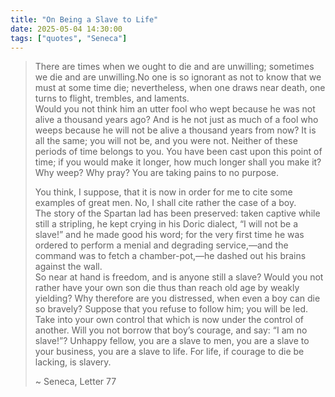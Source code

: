 ```yaml
---
title: "On Being a Slave to Life"
date: 2025-05-04 14:30:00
tags: ["quotes", "Seneca"]
---
```


> There are times when we ought to die and are unwilling; sometimes we die and are unwilling.No one is so ignorant as not to know that we must at some time die; nevertheless, when one draws near death, one turns to flight, trembles, and laments.      
> Would you not think him an utter fool who wept because he was not alive a thousand years ago? And is he not just as much of a fool who weeps because he will not be alive a thousand years from now? It is all the same; you will not be, and you were not. Neither of these periods of time belongs to you.  You have been cast upon this point of time; if you would make it longer, how much longer shall you make it? Why weep? Why pray? You are taking pains to no purpose.
>
> You think, I suppose, that it is now in order for me to cite some examples of great men. No, I shall cite rather the case of a boy.  
> The story of the Spartan lad has been preserved: taken captive while still a stripling, he kept crying in his Doric dialect, “I will not be a slave!” and he made good his word; for the very first time he was ordered to perform a menial and degrading service,—and the command was to fetch a chamber-pot,—he dashed out his brains against the wall.  
> So near at hand is freedom, and is anyone still a slave? Would you not rather have your own son die thus than reach old age by weakly yielding? Why therefore are you distressed, when even a boy can die so bravely? Suppose that you refuse to follow him; you will be led. Take into your own control that which is now under the control of another. Will you not borrow that boy’s courage, and say: “I am no slave!”? Unhappy fellow, you are a slave to men, you are a slave to your business, you are a slave to life. For life, if courage to die be lacking, is slavery.
> 
> ~ Seneca, Letter 77

